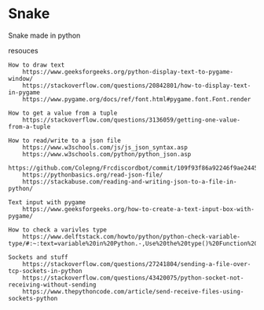 # Snake
Snake made in python



resouces

    How to draw text 
        https://www.geeksforgeeks.org/python-display-text-to-pygame-window/
        https://stackoverflow.com/questions/20842801/how-to-display-text-in-pygame
        https://www.pygame.org/docs/ref/font.html#pygame.font.Font.render

    How to get a value from a tuple 
        https://stackoverflow.com/questions/3136059/getting-one-value-from-a-tuple

    How to read/write to a json file
        https://www.w3schools.com/js/js_json_syntax.asp
        https://www.w3schools.com/python/python_json.asp
        https://github.com/Colepng/Frcdiscordbot/commit/109f93f86a92246f9ae24459322e14886273755e
        https://pythonbasics.org/read-json-file/
        https://stackabuse.com/reading-and-writing-json-to-a-file-in-python/

    Text input with pygame
        https://www.geeksforgeeks.org/how-to-create-a-text-input-box-with-pygame/

    How to check a varivles type
        https://www.delftstack.com/howto/python/python-check-variable-type/#:~:text=variable%20in%20Python.-,Use%20the%20type()%20Function%20to%20Check%20Variable%20Type%20in,return%20the%20variable%20data%20type.

    Sockets and stuff
        https://stackoverflow.com/questions/27241804/sending-a-file-over-tcp-sockets-in-python
        https://stackoverflow.com/questions/43420075/python-socket-not-receiving-without-sending
        https://www.thepythoncode.com/article/send-receive-files-using-sockets-python
        

